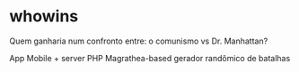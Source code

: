 # whowins

Quem ganharia num confronto entre: o comunismo vs Dr. Manhattan?


App Mobile + server PHP Magrathea-based
gerador randômico de batalhas

